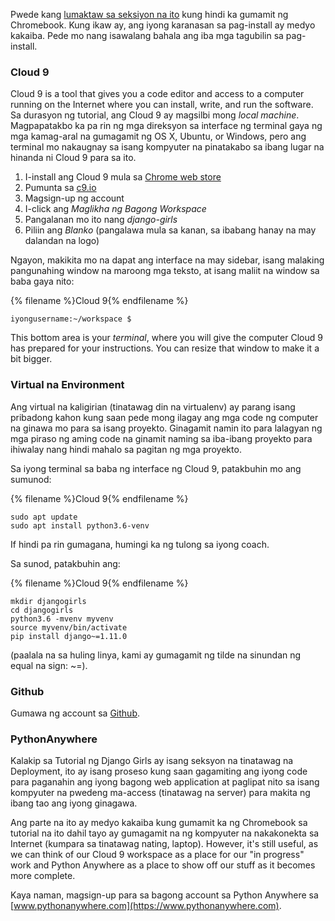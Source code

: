 Pwede kang [lumaktaw sa seksiyon na ito](http://tutorial.djangogirls.org/en/installation/#install-python) kung hindi ka gumamit ng Chromebook. Kung ikaw ay, ang iyong karanasan sa pag-install ay medyo kakaiba. Pede mo nang isawalang bahala ang iba mga tagubilin sa pag-install.

### Cloud 9

Cloud 9 is a tool that gives you a code editor and access to a computer running on the Internet where you can install, write, and run the software. Sa durasyon ng tutorial, ang Cloud 9 ay magsilbi mong *local machine*. Magpapatakbo ka pa rin ng mga direksyon sa interface ng terminal gaya ng mga kamag-aral na gumagamit ng OS X, Ubuntu, or Windows, pero ang terminal mo nakaugnay sa isang kompyuter na pinatakabo sa ibang lugar na hinanda ni Cloud 9 para sa ito.

1. I-install ang Cloud 9 mula sa [Chrome web store](https://chrome.google.com/webstore/detail/cloud9/nbdmccoknlfggadpfkmcpnamfnbkmkcp)
2. Pumunta sa [c9.io](https://c9.io)
3. Magsign-up ng account
4. I-click ang *Maglikha ng Bagong Workspace*
5. Pangalanan mo ito nang *django-girls*
6. Piliin ang *Blanko* (pangalawa mula sa kanan, sa ibabang hanay na may dalandan na logo)

Ngayon, makikita mo na dapat ang interface na may sidebar, isang malaking pangunahing window na maroong mga teksto, at isang maliit na window sa baba gaya nito:

{% filename %}Cloud 9{% endfilename %}

    iyongusername:~/workspace $
    

This bottom area is your *terminal*, where you will give the computer Cloud 9 has prepared for your instructions. You can resize that window to make it a bit bigger.

### Virtual na Environment

Ang virtual na kaligirian (tinatawag din na virtualenv) ay parang isang pribadong kahon kung saan pede mong ilagay ang mga code ng computer na ginawa mo para sa isang proyekto. Ginagamit namin ito para lalagyan ng mga piraso ng aming code na ginamit naming sa iba-ibang proyekto para ihiwalay nang hindi mahalo sa pagitan ng mga proyekto.

Sa iyong terminal sa baba ng interface ng Cloud 9, patakbuhin mo ang sumunod:

{% filename %}Cloud 9{% endfilename %}

    sudo apt update
    sudo apt install python3.6-venv
    

If hindi pa rin gumagana, humingi ka ng tulong sa iyong coach.

Sa sunod, patakbuhin ang:

{% filename %}Cloud 9{% endfilename %}

    mkdir djangogirls
    cd djangogirls
    python3.6 -mvenv myvenv
    source myvenv/bin/activate
    pip install django~=1.11.0
    

(paalala na sa huling linya, kami ay gumagamit ng tilde na sinundan ng equal na sign: ~=).

### Github

Gumawa ng account sa [Github](https://github.com).

### PythonAnywhere

Kalakip sa Tutorial ng Django Girls ay isang seksyon na tinatawag na Deployment, ito ay isang proseso kung saan gagamiting ang iyong code para paganahin ang iyong bagong web application at paglipat nito sa isang kompyuter na pwedeng ma-access (tinatawag na server) para makita ng ibang tao ang iyong ginagawa.

Ang parte na ito ay medyo kakaiba kung gumamit ka ng Chromebook sa tutorial na ito dahil tayo ay gumagamit na ng kompyuter na nakakonekta sa Internet (kumpara sa tinatawag nating, laptop). However, it's still useful, as we can think of our Cloud 9 workspace as a place for our "in progress" work and Python Anywhere as a place to show off our stuff as it becomes more complete.

Kaya naman, magsign-up para sa bagong account sa Python Anywhere sa [www.pythonanywhere.com](https://www.pythonanywhere.com).
